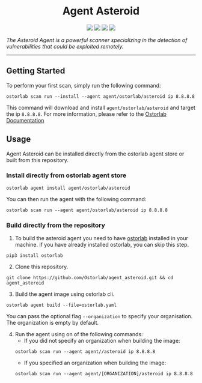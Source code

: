 <h1 align="center">Agent Asteroid</h1>

<p align="center">
<img src="https://img.shields.io/badge/License-Apache_2.0-brightgreen.svg">
<img src="https://img.shields.io/github/languages/top/ostorlab/agent_asteroid">
<img src="https://img.shields.io/github/stars/ostorlab/agent_asteroid">
<img src="https://img.shields.io/badge/PRs-welcome-brightgreen.svg">
</p>

_The Asteroid Agent is a powerful scanner specializing in the detection of vulnerabilities that could be exploited remotely._

---

## Getting Started
To perform your first scan, simply run the following command:
```shell
ostorlab scan run --install --agent agent/ostorlab/asteroid ip 8.8.8.8
``` 

This command will download and install `agent/ostorlab/asteroid` and target the ip `8.8.8.8`.
For more information, please refer to the [Ostorlab Documentation](https://github.com/Ostorlab/ostorlab/blob/main/README.md)


## Usage

Agent Asteroid can be installed directly from the ostorlab agent store or built from this repository.

 ### Install directly from ostorlab agent store

 ```shell
 ostorlab agent install agent/ostorlab/asteroid
 ```

You can then run the agent with the following command:
```shell
ostorlab scan run --agent agent/ostorlab/asteroid ip 8.8.8.8
```


### Build directly from the repository

 1. To build the asteroid agent you need to have [ostorlab](https://pypi.org/project/ostorlab/) installed in your machine.  if you have already installed ostorlab, you can skip this step.

```shell
pip3 install ostorlab
```

 2. Clone this repository.

```shell
git clone https://github.com/Ostorlab/agent_asteroid.git && cd agent_asteroid
```

 3. Build the agent image using ostorlab cli.

 ```shell
 ostorlab agent build --file=ostorlab.yaml
 ```

 You can pass the optional flag `--organization` to specify your organisation. The organization is empty by default.

 4. Run the agent using on of the following commands:
	 * If you did not specify an organization when building the image:
    ```shell
    ostorlab scan run --agent agent//asteroid ip 8.8.8.8
    ```
	 * If you specified an organization when building the image:
    ```shell
    ostorlab scan run --agent agent/[ORGANIZATION]/asteroid ip 8.8.8.8
    ```

